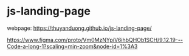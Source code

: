 # js-landing-page

webpage: https://thuyanduong.github.io/js-landing-page/

https://www.figma.com/proto/Vm0MzNYpiV6ihbQHOb1SCH/9.12.19---Code-a-long-1?scaling=min-zoom&node-id=1%3A3
